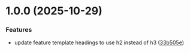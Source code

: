 # 1.0.0 (2025-10-29)


### Features

* update feature template headings to use h2 instead of h3 ([33b505e](https://github.com/Automatos-Org/.github/commit/33b505ea71c5fb1eef6c8d5c1119b00a4b729248))



